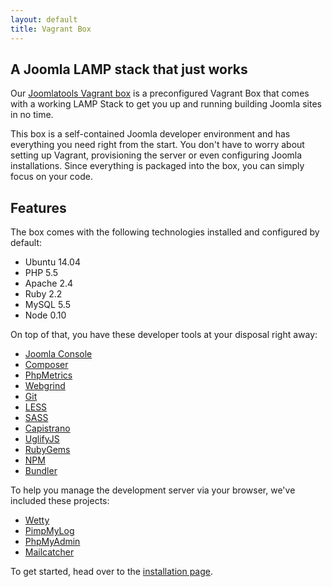 ```yaml
---
layout: default
title: Vagrant Box
---
```


## A Joomla LAMP stack that just works

Our [Joomlatools Vagrant box](https://github.com/joomlatools/joomla-vagrant) is a preconfigured Vagrant Box that comes with a working LAMP Stack to get you up and running building Joomla sites in no time.

This box is a self-contained Joomla developer environment and has everything you need right from the start. You don't have to worry about setting up Vagrant, provisioning the server or even configuring Joomla installations. Since everything is packaged into the box, you can simply focus on your code.

## Features

The box comes with the following technologies installed and configured by default:

* Ubuntu 14.04
* PHP 5.5
* Apache 2.4
* Ruby 2.2
* MySQL 5.5
* Node 0.10

On top of that, you have these developer tools at your disposal right away:

* [Joomla Console](http://github.com/joomlatools/joomla-console)
* [Composer](https://getcomposer.org/)
* [PhpMetrics](https://github.com/Halleck45/PhpMetrics)
* [Webgrind](https://code.google.com/p/webgrind/)
* [Git](https://git-scm.com/)
* [LESS](http://lesscss.org/)
* [SASS](http://sass-lang.com/)
* [Capistrano](http://capistranorb.com)
* [UglifyJS](https://github.com/mishoo/UglifyJS)
* [RubyGems](https://rubygems.org/)
* [NPM](https://www.npmjs.com/)
* [Bundler](http://bundler.io/)

To help you manage the development server via your browser, we've included these projects:

* [Wetty](https://github.com/krishnasrinivas/wetty)
* [PimpMyLog](http://www.pimpmylog.com)
* [PhpMyAdmin](http://www.phpmyadmin.net/)
* [Mailcatcher](http://mailcatcher.me/)

To get started, head over to the [installation page](installation.md).
